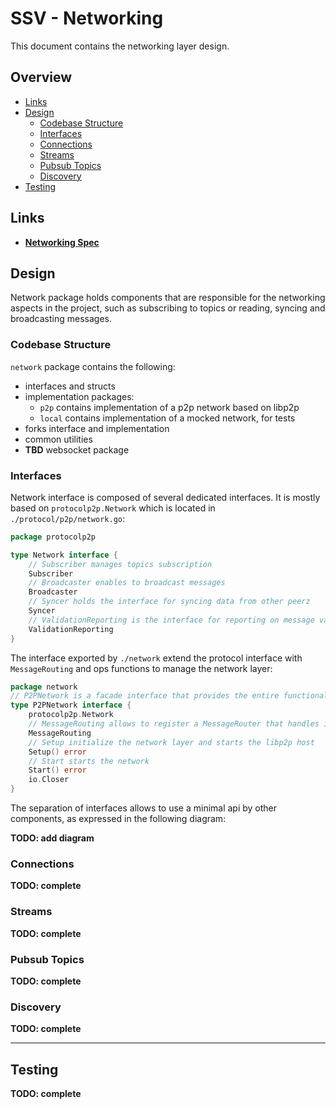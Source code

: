 # SSV - Networking

This document contains the networking layer design.

## Overview

- [Links](#links)
- [Design](#design)
  - [Codebase Structure](#codebase-structure)
  - [Interfaces](#Interfaces)
  - [Connections](#connections)
  - [Streams](#streams)
  - [Pubsub Topics](#pubsub-topics)
  - [Discovery](#discovery)
- [Testing](#Testing)

## Links

- **[Networking Spec](/docs/specs/NETWORKING.md)**


## Design

Network package holds components that are responsible for the networking aspects in the project,
such as subscribing to topics or reading, syncing and broadcasting messages.

### Codebase Structure

`network` package contains the following:
- interfaces and structs
- implementation packages:
    - `p2p` contains implementation of a p2p network based on libp2p
    - `local` contains implementation of a mocked network, for tests
- forks interface and implementation
- common utilities
- **TBD** websocket package

### Interfaces

Network interface is composed of several dedicated interfaces.
It is mostly based on `protocolp2p.Network` which is located in `./protocol/p2p/network.go`:

```go 
package protocolp2p

type Network interface {
    // Subscriber manages topics subscription
	Subscriber
	// Broadcaster enables to broadcast messages
	Broadcaster
	// Syncer holds the interface for syncing data from other peerz
	Syncer
	// ValidationReporting is the interface for reporting on message validation results
	ValidationReporting
}
```

The interface exported by `./network` extend the protocol interface with `MessageRouting` 
and ops functions to manage the network layer:

```go
package network
// P2PNetwork is a facade interface that provides the entire functionality of the different network interfaces
type P2PNetwork interface {
	protocolp2p.Network
    // MessageRouting allows to register a MessageRouter that handles incoming connections
    MessageRouting
	// Setup initialize the network layer and starts the libp2p host
	Setup() error
	// Start starts the network
	Start() error
    io.Closer
}
```

The separation of interfaces allows to use a minimal api by other components, as expressed in the following diagram:

**TODO: add diagram**

### Connections

**TODO: complete**

### Streams

**TODO: complete**

### Pubsub Topics

**TODO: complete**

### Discovery

**TODO: complete**

---

## Testing

**TODO: complete**

